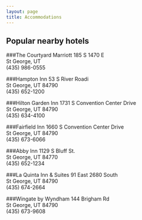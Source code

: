 ```yaml
---
layout: page
title: Accommodations
---
```


## Popular nearby hotels

###The Courtyard Marriott 
185 S 1470 E                              
St George, UT                                                            
(435) 986-0555                                     

###Hampton Inn
53 S River Roadi                                                           
St George, UT 84790                                                             
(435) 652-1200                                                                 

###Hilton Garden Inn 
1731 S Convention Center Drive                                           
St George, UT 84790                                                         
(435) 634-4100                                                                    
 
###Fairfield Inn
1660 S Convention Center Drive                                                    
St George, UT 84790                                                               
(435) 673-6066                                                                  

###Abby Inn
1129 S Bluff St.                                                               
St George, UT 84770                                                                    
(435) 652-1234                                                                      

###La Quinta Inn & Suites
91 East 2680 South                                                                     
St George, UT 84790                                                                   
(435) 674-2664                                                                      

###Wingate by Wyndham
144 Brigham Rd                                                                      
St George, UT 84790                                                                        
(435) 673-9608                                                                             
 
